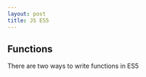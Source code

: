 ```yaml
---
layout: post
title: JS ES5
---
```

## Functions
There are two ways to write functions in ES5
<!--stackedit_data:
eyJoaXN0b3J5IjpbNTM5NzI4Njc2XX0=
-->